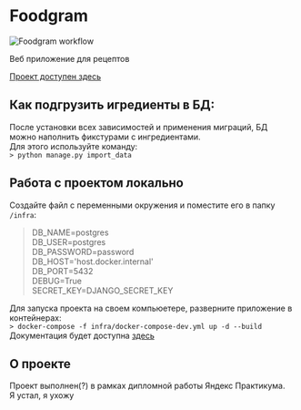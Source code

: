 # Foodgram

![Foodgram workflow](https://github.com/inferno2f/foodgram-project-react/actions/workflows/main.yml/badge.svg)

Веб приложение для рецептов

[Проект доступен здесь](http://51.250.109.35/recipes)


## Как подгрузить игредиенты в БД:
После установки всех зависимостей и применения миграций, БД можно наполнить фикстурами с ингредиентами.<br>
Для этого используйте команду:<br>
`> python manage.py import_data`

## Работа с проектом локально
Создайте файл с переменными окружения и поместите его в папку `/infra`:<br>

>DB_NAME=postgres<br>
DB_USER=postgres<br>
DB_PASSWORD=password<br>
DB_HOST='host.docker.internal'<br>
DB_PORT=5432<br>
DEBUG=True<br>
SECRET_KEY=DJANGO_SECRET_KEY

Для запуска проекта на своем компьюетере, разверните приложение в контейнерах:<br>
`> docker-compose -f infra/docker-compose-dev.yml up -d --build`<br>
Документация будет доступна [здесь](http://localhost/api/docs/)

## О проекте
Проект выполнен(?) в рамках дипломной работы Яндекс Практикума.<br>
Я устал, я ухожу
